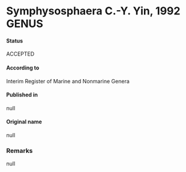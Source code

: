# Symphysosphaera C.-Y. Yin, 1992 GENUS

#### Status
ACCEPTED

#### According to
Interim Register of Marine and Nonmarine Genera

#### Published in
null

#### Original name
null

### Remarks
null